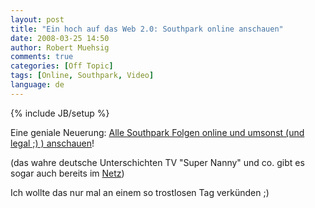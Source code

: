```yaml
---
layout: post
title: "Ein hoch auf das Web 2.0: Southpark online anschauen"
date: 2008-03-25 14:50
author: Robert Muehsig
comments: true
categories: [Off Topic]
tags: [Online, Southpark, Video]
language: de
---
```

{% include JB/setup %}
<p>Eine geniale Neuerung: <a href="http://www.southparkstudios.com/episodes/">Alle Southpark Folgen online und umsonst (und legal ;) ) anschauen</a>!</p> <p>(das wahre deutsche Unterschichten TV "Super Nanny" und co. gibt es sogar auch bereits im <a href="http://rtl-now.rtl.de/">Netz</a>)</p> <p>Ich wollte das nur mal an einem so trostlosen Tag verkünden ;)</p>
